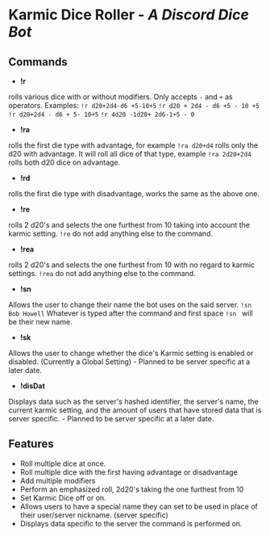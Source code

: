 # Karmic Dice Roller - _A Discord Dice Bot_

## Commands

- **!r**

rolls various dice with or without modifiers. Only accepts `-` and `+` as operators.
Examples:
`!r d20+2d4-d6 +5-10+5`
`!r d20 + 2d4 - d6 +5 - 10 +5`
`!r d20+2d4 - d6 + 5- 10+5`
`!r 4d20 -1d20+ 2d6-1+5 - 0`
- **!ra**

rolls the first die type with advantage, for example `!ra d20+d4` rolls only the d20 with advantage.
It will roll all dice of that type, example `!ra 2d20+2d4` rolls both d20 dice on advantage.
- **!rd**

rolls the first die type with disadvantage, works the same as the above one.
- **!re**

rolls 2 d20's and selects the one furthest from 10 taking into account the karmic setting. `!re` do not add anything else to the command.
- **!rea**

rolls 2 d20's and selects the one furthest from 10 with no regard to karmic settings. `!rea` do not add anything else to the command.
- **!sn**

Allows the user to change their name the bot uses on the said server. `!sn Bob Howell`
Whatever is typed after the command and first space `!sn ` will be their new name.
- **!sk**

Allows the user to change whether the dice's Karmic setting is enabled or disabled. (Currently a Global Setting)
    - Planned to be server specific at a later date.
- **!disDat**

Displays data such as the server's hashed identifier, the server's name, the current karmic setting,
and the amount of users that have stored data that is server specific.
    - Planned to be server specific at a later date.


## Features

- Roll multiple dice at once.
- Roll multiple dice with the first having advantage or disadvantage
- Add multiple modifiers
- Perform an emphasized roll, 2d20's taking the one furthest from 10
- Set Karmic Dice off or on.
- Allows users to have a special name they can set to be used in place of their user/server nickname. (server specific)
- Displays data specific to the server the command is performed on.


